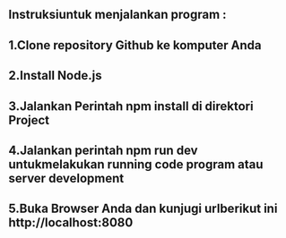 ## Instruksiuntuk menjalankan program :

## 1.Clone repository Github ke komputer Anda

## 2.Install Node.js

## 3.Jalankan Perintah npm install di direktori Project

## 4.Jalankan perintah npm run dev untukmelakukan running code program atau server development

## 5.Buka Browser Anda dan kunjugi urlberikut ini http://localhost:8080
